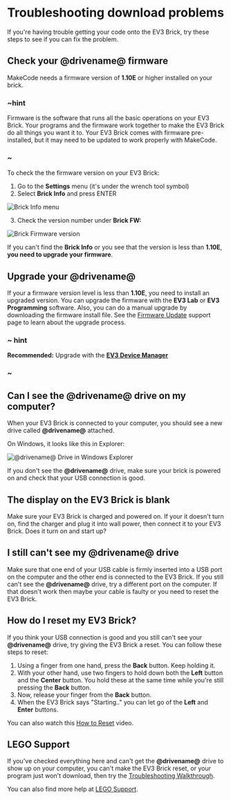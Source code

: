 # Troubleshooting download problems

If you're having trouble getting your code onto the EV3 Brick, try these steps to see if you can fix the problem.

## Check your **@drivename@** firmware

MakeCode needs a firmware version of **1.10E** or higher installed on your brick.

### ~hint

Firmware is the software that runs all the basic operations on your EV3 Brick. Your programs and the firmware work together to make the EV3 Brick do all things you want it to. Your EV3 Brick comes with firmware pre-installed, but it may need to be updated to work properly with MakeCode.

### ~

To check the the firmware version on your EV3 Brick:

1. Go to the **Settings** menu (it's under the wrench tool symbol)
2. Select **Brick Info** and press ENTER

![Brick Info menu](/static/setup/brickinfo.jpg)

3. Check the version number under **Brick FW:**

![Brick Firmware version](/static/setup/brickfw.jpg)

If you can't find the **Brick Info** or you see that the version is less than **1.10E**, **you need to upgrade your firmware**.

## Upgrade your **@drivename@**

If your a firmware version level is less than **1.10E**, you need to install an upgraded version. You can upgrade the firmware with the **EV3 Lab** or **EV3 Programming** software. Also, you can do a manual upgrade by downloading the firmware install file. See the [Firmware Update](https://education.lego.com/en-us/support/mindstorms-ev3/firmware-update) support page to learn about the upgrade process.

### ~ hint

**Recommended:** Upgrade with the **[EV3 Device Manager](https://ev3manager.education.lego.com/)**

### ~

## Can I see the **@drivename@** drive on my computer?

When your EV3 Brick is connected to your computer, you should see a new drive called **@drivename@** attached.

On Windows, it looks like this in Explorer:

![@drivename@ Drive in Windows Explorer](/static/setup/ev3-drive-windows.png)

If you don't see the **@drivename@** drive, make sure your brick is powered on and check that your USB connection is good.

## The display on the EV3 Brick is blank

Make sure your EV3 Brick is charged and powered on. If your it doesn't turn on, find the charger and plug it into wall power, then connect it to your EV3 Brick. Does it turn on and start up?

## I still can't see my @drivename@ drive

Make sure that one end of your USB cable is firmly inserted into a USB port on the computer and the other end is connected to the EV3 Brick. If you still can't see the **@drivename@** drive, try a different port on the computer. If that doesn't work then maybe your cable is faulty or you need to reset the EV3 Brick.

## How do I reset my EV3 Brick?

If you think your USB connection is good and you still can't see your **@drivename@** drive, try giving the EV3 Brick a reset. You can follow these steps to reset:

1. Using a finger from one hand, press the **Back** button. Keep holding it.
2. With your other hand, use two fingers to hold down both the **Left** button and the **Center** button. You hold these at the same time while you're still pressing the **Back** button.
3. Now, release your finger from the **Back** button.
4. When the EV3 Brick says "Starting.." you can let go of the **Left** and **Enter** buttons.

You can also watch this [How to Reset](https://www.lego.com/en-us/videos/themes/mindstorms/how-to-reset-the-ev3-p-brick-fbcbdbed398e4e12a7ce30fa662c54be) video.

## LEGO Support

If you've checked everything here and can't get the **@drivename@** drive to show up on your computer, you can't make the EV3 Brick reset, or your program just won't download, then try the [Troubleshooting Walkthrough](https://www.lego.com/en-us/service/help/products/themes-sets/mindstorms/lego-mindstorms-ev3-troubleshooting-walkthrough-408100000009798).

You can also find more help at [LEGO Support](https://www.lego.com/en-us/mindstorms/support).